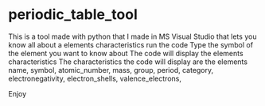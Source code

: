 # periodic_table_tool
This is a tool made with python that I made in MS Visual Studio that lets you know all about a elements characteristics
run the code
Type the symbol of the element you want to know about
The code will display the elements characteristics
The characteristics the code will display are the elements
 name,
 symbol,
 atomic_number,
 mass,
 group,
 period,
 category,
 electronegativity,
 electron_shells,
 valence_electrons,

 Enjoy
